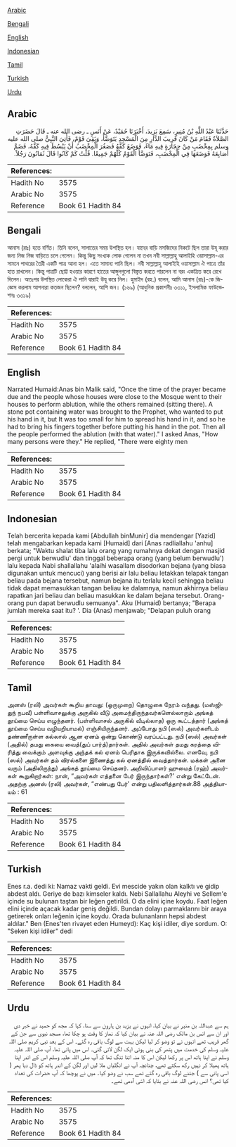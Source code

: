 [Arabic](#arabic)

[Bengali](#bengali)

[English](#english)

[Indonesian](#indonesian)

[Tamil](#tamil)

[Turkish](#turkish)

[Urdu](#urdu)

## Arabic


<div dir="rtl" lang="ar" style={{fontSize:'larger',backgroundColor:'#f8f9fa',padding:20}}>
حَدَّثَنَا عَبْدُ اللَّهِ بْنُ مُنِيرٍ، سَمِعَ يَزِيدَ، أَخْبَرَنَا حُمَيْدٌ، عَنْ أَنَسٍ ـ رضى الله عنه ـ قَالَ حَضَرَتِ الصَّلاَةُ فَقَامَ مَنْ كَانَ قَرِيبَ الدَّارِ مِنَ الْمَسْجِدِ يَتَوَضَّأُ، وَبَقِيَ قَوْمٌ، فَأُتِيَ النَّبِيُّ صلى الله عليه وسلم بِمِخْضَبٍ مِنْ حِجَارَةٍ فِيهِ مَاءٌ، فَوَضَعَ كَفَّهُ فَصَغُرَ الْمِخْضَبُ أَنْ يَبْسُطَ فِيهِ كَفَّهُ، فَضَمَّ أَصَابِعَهُ فَوَضَعَهَا فِي الْمِخْضَبِ، فَتَوَضَّأَ الْقَوْمُ كُلُّهُمْ جَمِيعًا‏.‏ قُلْتُ كَمْ كَانُوا قَالَ ثَمَانُونَ رَجُلاً‏.‏
</div>
<div style={{backgroundColor:'#f8f9fa',padding:20, marginBottom: 10}}><table> <thead> <tr> <th>References:</th> <th></th> </tr> </thead> <tbody><tr><td>Hadith No</td><td>3575</td></tr><tr><td>Arabic No</td><td>3575</td></tr><tr><td>Reference</td><td>Book 61 Hadith 84</td></tr></tbody></table></div>

## Bengali


<div dir="ltr" lang="bn" style={{fontSize:'larger',backgroundColor:'#f8f9fa',padding:20}}>
আনাস (রাঃ) হতে বর্ণিত। তিনি বলেন, সালাতের সময় উপস্থিত হল। যাদের বাড়ি মসজিদের নিকটে ছিল তারা উযূ করার জন্য নিজ নিজ বাড়িতে চলে গেলেন। কিন্তু কিছু সংখ্যক লোক গেলেন না তখন নবী সাল্লাল্লাহু আলাইহি ওয়াসাল্লাম-এর সামনে পাথরের তৈরী একটি পাত্র আনা হল। এতে সামান্য পানি ছিল। নবী সাল্লাল্লাহু আলাইহি ওয়াসাল্লাম ঐ পাত্রে তাঁর হাত রাখলেন। কিন্তু পাত্রটি ছোট্ট হওয়ার কারণে হাতের আঙ্গুলগুলো বিস্তৃত করতে পারলেন না বরং একত্রিত করে রেখে দিলেন। অতঃপর উপস্থিত লোকেরা ঐ পানি দ্বারাই উযূ করে নিল। হুমাইদ (রহ.) বলেন, আমি আনাস (রাঃ)-কে জিজ্ঞেস করলাম আপনারা কতজন ছিলেন? বললেন, আশি জন। (১৬৯) (আধুনিক প্রকাশনীঃ ৩৩১১, ইসলামিক ফাউন্ডেশনঃ ৩৩১৯)
</div>
<div style={{backgroundColor:'#f8f9fa',padding:20, marginBottom: 10}}><table> <thead> <tr> <th>References:</th> <th></th> </tr> </thead> <tbody><tr><td>Hadith No</td><td>3575</td></tr><tr><td>Arabic No</td><td>3575</td></tr><tr><td>Reference</td><td>Book 61 Hadith 84</td></tr></tbody></table></div>

## English


<div dir="ltr" lang="en" style={{fontSize:'larger',backgroundColor:'#f8f9fa',padding:20}}>
Narrated Humaid:Anas bin Malik said, "Once the time of the prayer became due and the people whose houses were close to the Mosque went to their houses to perform ablution, while the others remained (sitting there). A stone pot containing water was brought to the Prophet, who wanted to put his hand in it, but It was too small for him to spread his hand in it, and so he had to bring his fingers together before putting his hand in the pot. Then all the people performed the ablution (with that water)." I asked Anas, "How many persons were they." He replied, "There were eighty men
</div>
<div style={{backgroundColor:'#f8f9fa',padding:20, marginBottom: 10}}><table> <thead> <tr> <th>References:</th> <th></th> </tr> </thead> <tbody><tr><td>Hadith No</td><td>3575</td></tr><tr><td>Arabic No</td><td>3575</td></tr><tr><td>Reference</td><td>Book 61 Hadith 84</td></tr></tbody></table></div>

## Indonesian


<div dir="ltr" lang="id" style={{fontSize:'larger',backgroundColor:'#f8f9fa',padding:20}}>
Telah bercerita kepada kami [Abdullah binMunir] dia mendengar [Yazid] telah mengabarkan kepada kami [Humaid] dari [Anas radliallahu 'anhu] berkata; "Waktu shalat tiba lalu orang yang rumahnya dekat dengan masjid pergi untuk berwudlu' dan tinggal beberapa orang (yang belum berwudlu') lalu kepada Nabi shallallahu 'alaihi wasallam disodorkan bejana (yang biasa digunakan untuk mencuci) yang berisi air lalu beliau letakkan telapak tangan beliau pada bejana tersebut, namun bejana itu terlalu kecil sehingga beliau tidak dapat memasukkan tangan beliau ke dalamnya, namun akhirnya beliau rapatkan jari beliau dan beliau masukkan ke dalam bejana tersebut. Orang-orang pun dapat berwudlu semuanya". Aku (Humaid) bertanya; "Berapa jumlah mereka saat itu? '. Dia (Anas) menjawab; "Delapan puluh orang
</div>
<div style={{backgroundColor:'#f8f9fa',padding:20, marginBottom: 10}}><table> <thead> <tr> <th>References:</th> <th></th> </tr> </thead> <tbody><tr><td>Hadith No</td><td>3575</td></tr><tr><td>Arabic No</td><td>3575</td></tr><tr><td>Reference</td><td>Book 61 Hadith 84</td></tr></tbody></table></div>

## Tamil


<div dir="ltr" lang="ta" style={{fontSize:'larger',backgroundColor:'#f8f9fa',padding:20}}>
அனஸ் (ரலி) அவர்கள் கூறிய தாவது: (ஒருமுறை) தொழுகை நேரம் வந்தது. (மஸ்ஜிதுந் நபவீ) பள்ளிவாசலுக்கு அருகில் வீடு அமைந்திருந்தவர்களெல்லாரும் அங்கத் தூய்மை செய்ய எழுந்தனர். (பள்ளிவாசல் அருகில் வீடில்லாத) ஒரு கூட்டத்தார் (அங்கத் தூய்மை செய்ய வழியறியாமல்) எஞ்சியிருந்தனர். அப்போது நபி (ஸல்) அவர்களிடம் தண்ணீருள்ள கல்லால் ஆன ஏனம் ஒன்று கொண்டு வரப்பட்டது. நபி (ஸல்) அவர்கள் (அதில்) தமது கையை வைத்(துப் பார்த்)தார்கள். அதில் அவர்கள் தமது கரத்தை விரித்து வைக்கும் அளவுக்கு அந்தக் கல் ஏனம் பெரிதாக இருக்கவில்லை. எனவே, நபி (ஸல்) அவர்கள் தம் விரல்களை இணைத்து கல் ஏனத்தில் வைத்தார்கள். மக்கள் அனை வரும் (அதிலிருந்து) அங்கத் தூய்மை செய்தனர். அறிவிப்பாளர் ஹுமைத் (ரஹ்) அவர்கள் கூறுகிறார்கள்: நான், “அவர்கள் எத்தனை பேர் இருந்தார்கள்?' என்று கேட்டேன். அதற்கு அனஸ் (ரலி) அவர்கள், “எண்பது பேர்' என்று பதிலளித்தார்கள்.88 அத்தியாயம் : 61
</div>
<div style={{backgroundColor:'#f8f9fa',padding:20, marginBottom: 10}}><table> <thead> <tr> <th>References:</th> <th></th> </tr> </thead> <tbody><tr><td>Hadith No</td><td>3575</td></tr><tr><td>Arabic No</td><td>3575</td></tr><tr><td>Reference</td><td>Book 61 Hadith 84</td></tr></tbody></table></div>

## Turkish


<div dir="ltr" lang="tr" style={{fontSize:'larger',backgroundColor:'#f8f9fa',padding:20}}>
Enes r.a. dedi ki: Namaz vakti geldi. Evi mescide yakın olan kalktı ve gidip abdest aldı. Geriye de bazı kimseler kaldı. Nebi Sallallahu Aleyhi ve Sellem'e içinde su bulunan taştan bir leğen getirildi. O da elini içine koydu. Faat leğen elini içinde açacak kadar geniş değildi. Bundan dolayı parmaklarını bir araya getirerek onları leğenin içine koydu. Orada bulunanların hepsi abdest aldılar." Ben (Enes'ten rivayet eden Humeyd): Kaç kişi idiler, diye sordum. O: "Seken kişi idiler" dedi
</div>
<div style={{backgroundColor:'#f8f9fa',padding:20, marginBottom: 10}}><table> <thead> <tr> <th>References:</th> <th></th> </tr> </thead> <tbody><tr><td>Hadith No</td><td>3575</td></tr><tr><td>Arabic No</td><td>3575</td></tr><tr><td>Reference</td><td>Book 61 Hadith 84</td></tr></tbody></table></div>

## Urdu


<div dir="rtl" lang="ur" style={{fontSize:'larger',backgroundColor:'#f8f9fa',padding:20}}>
ہم سے عبداللہ بن منیر نے بیان کیا، انہوں نے یزید بن ہارون سے سنا، کہا کہ مجھ کو حمید نے خبر دی اور ان سے انس بن مالک رضی اللہ عنہ نے بیان کیا کہ نماز کا وقت ہو چکا تھا، مسجد نبوی سے جن کے گھر قریب تھے انہوں نے تو وضو کر لیا لیکن بہت سے لوگ باقی رہ گئے۔ اس کے بعد نبی کریم صلی اللہ علیہ وسلم کی خدمت میں پتھر کی بنی ہوئی ایک لگن لائی گئی۔ اس میں پانی تھا، آپ صلی اللہ علیہ وسلم نے اپنا ہاتھ اس پر رکھا لیکن اس کا منہ اتنا تنگ تھا کہ آپ صلی اللہ علیہ وسلم اس کے اندر اپنا ہاتھ پھیلا کر نہیں رکھ سکتے تھے، چنانچہ آپ نے انگلیاں ملا لیں اور لگن کے اندر ہاتھ کو ڈال دیا پھر ( اسی پانی سے ) جتنے لوگ باقی رہ گئے تھے سب نے وضو کیا۔ میں نے پوچھا کہ آپ حضرات کی تعداد کیا تھی؟ انس رضی اللہ عنہ نے بتایا کہ اسّی آدمی تھے۔
</div>
<div style={{backgroundColor:'#f8f9fa',padding:20, marginBottom: 10}}><table> <thead> <tr> <th>References:</th> <th></th> </tr> </thead> <tbody><tr><td>Hadith No</td><td>3575</td></tr><tr><td>Arabic No</td><td>3575</td></tr><tr><td>Reference</td><td>Book 61 Hadith 84</td></tr></tbody></table></div>